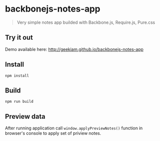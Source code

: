# backbonejs-notes-app
> Very simple notes app builded with Backbone.js, Require.js, Pure.css

## Try it out
Demo available here: http://geekiam.github.io/backbonejs-notes-app

## Install
```
npm install
```

## Build
```
npm run build
```

## Preview data
After running application call ```window.applyPreviewNotes()``` function in browser's console to apply set of priview notes.
